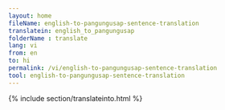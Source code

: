 ```yaml
---
layout: home
fileName: english-to-pangungusap-sentence-translation
translatein: english_to_pangungusap
folderName : translate
lang: vi
from: en
to: hi
permalink: /vi/english-to-pangungusap-sentence-translation
tool: english-to-pangungusap-sentence-translation
---
```

{% include section/translateinto.html %}